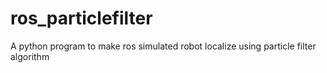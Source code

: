 # ros_particlefilter
A python program to make ros simulated robot localize using particle filter algorithm
